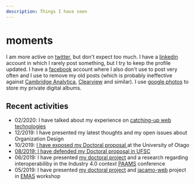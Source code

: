```yaml
---
description: Things I have seen
---
```


# moments

I am more active on [twitter](https://twitter.com/cleberjamaral), but don't expect too much. I have a [linkedin](https://br.linkedin.com/in/cleber-jorge-amaral-77827a10) account in which I rarely post something, but I try to keep the profile updated. I have a [facebook](https://www.facebook.com/) account where I also don't use to post very often and I use to remove my old posts \(which is probably ineffective against [Cambridge Analytica](https://en.wikipedia.org/wiki/Cambridge_Analytica), [Clearview](https://edition.cnn.com/2020/02/10/tech/clearview-ai-ceo-hoan-ton-that/index.html) and similar\). I use [google photos](https://photos.google.com/) to store my private digital albums.

## Recent activities

* 02/2020: I have talked about my experience on [catching-up web technologies](https://www.slideshare.net/clebercbr/catchingup-web-technologies-an-endless-story)
* 12/2019: I have presented my latest thoughts and my open issues about Organization Design
* 10/2019: [I have exposed my Doctoral proposal ](https://www.linkedin.com/posts/cleber-jorge-amaral-77827a10_doutorado-qualificado-com-sucesso-supervisionado-activity-6571903577474822144-N-av)at the University of Otago
* [08/2019: I have defended my Doctoral proposal in UFSC](https://www.linkedin.com/posts/cleber-jorge-amaral-77827a10_doutorado-qualificado-com-sucesso-supervisionado-activity-6571903577474822144-N-av)
* 06/2019: I have presented [my doctoral project](https://www.slideshare.net/clebercbr/doctoral-proposal-from-goals-to-organisations-automated-organisation-generator-for-mas) and a research regarding interoperabiliby in the Industry 4.0 context [PAAMS](https://www.paams.net/) conference
* 05/2019: I have presented [my doctoral project](https://www.slideshare.net/clebercbr/doctoral-proposal-from-goals-to-organisations-automated-organisation-generator-for-mas) and [jacamo-web](https://www.slideshare.net/clebercbr/jacamo-web-is-on-the-fly-an-interactive-multiagent-systems-programming-environment) project in [EMAS](http://aamas2019.encs.concordia.ca/) workshop

